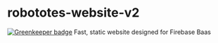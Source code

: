 # robototes-website-v2

[![Greenkeeper badge](https://badges.greenkeeper.io/robototes/robototes-website-v2.svg)](https://greenkeeper.io/)
Fast, static website designed for Firebase Baas

